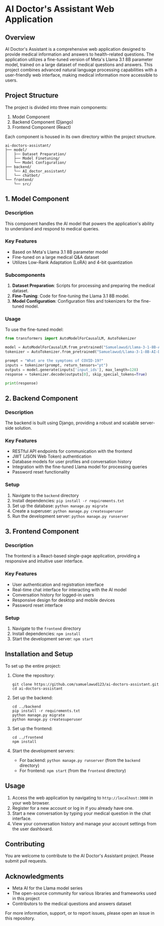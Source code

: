 # AI Doctor's Assistant Web Application

## Overview

AI Doctor's Assistant is a comprehensive web application designed to provide medical information and answers to health-related questions. The application utilizes a fine-tuned version of Meta's Llama 3.1 8B parameter model, trained on a large dataset of medical questions and answers. This project combines advanced natural language processing capabilities with a user-friendly web interface, making medical information more accessible to users.

## Project Structure

The project is divided into three main components:

1. Model Component
2. Backend Component (Django)
3. Frontend Component (React)

Each component is housed in its own directory within the project structure.

```
ai-doctors-assistant/
├── model/
│   ├── Dataset Preparation/
│   ├── Model Finetuning/
│   └── Model Configuration/
├── backend/
│   └── AI_doctor_assistant/
│   └── chatbot/
└── frontend/
    └── src/
```

## 1. Model Component

### Description

This component handles the AI model that powers the application's ability to understand and respond to medical queries.

### Key Features

- Based on Meta's Llama 3.1 8B parameter model
- Fine-tuned on a large medical Q&A dataset
- Utilizes Low-Rank Adaptation (LoRA) and 4-bit quantization

### Subcomponents

1. **Dataset Preparation**: Scripts for processing and preparing the medical dataset.
2. **Fine-Tuning**: Code for fine-tuning the Llama 3.1 8B model.
3. **Model Configuration**: Configuration files and tokenizers for the fine-tuned model.

### Usage

To use the fine-tuned model:

```python
from transformers import AutoModelForCausalLM, AutoTokenizer

model = AutoModelForCausalLM.from_pretrained("Samuelawud/Llama-3-1-8B-AI-Doctors-Assistant")
tokenizer = AutoTokenizer.from_pretrained("Samuelawud/Llama-3-1-8B-AI-Doctors-Assistant")

prompt = "What are the symptoms of COVID-19?"
inputs = tokenizer(prompt, return_tensors="pt")
outputs = model.generate(inputs['input_ids'], max_length=128)
response = tokenizer.decode(outputs[0], skip_special_tokens=True)

print(response)
```

## 2. Backend Component

### Description

The backend is built using Django, providing a robust and scalable server-side solution.

### Key Features

- RESTful API endpoints for communication with the frontend
- JWT (JSON Web Token) authentication
- Database models for user profiles and conversation history
- Integration with the fine-tuned Llama model for processing queries
- Password reset functionality

### Setup

1. Navigate to the `backend` directory
2. Install dependencies: `pip install -r requirements.txt`
3. Set up the database: `python manage.py migrate`
4. Create a superuser: `python manage.py createsuperuser`
5. Run the development server: `python manage.py runserver`

## 3. Frontend Component

### Description

The frontend is a React-based single-page application, providing a responsive and intuitive user interface.

### Key Features

- User authentication and registration interface
- Real-time chat interface for interacting with the AI model
- Conversation history for logged-in users
- Responsive design for desktop and mobile devices
- Password reset interface

### Setup

1. Navigate to the `frontend` directory
2. Install dependencies: `npm install`
3. Start the development server: `npm start`

## Installation and Setup

To set up the entire project:

1. Clone the repository:
   ```
   git clone https://github.com/samuelawud123/ai-doctors-assistant.git
   cd ai-doctors-assistant
   ```

2. Set up the backend:
   ```
   cd ../backend
   pip install -r requirements.txt
   python manage.py migrate
   python manage.py createsuperuser
   ```

3. Set up the frontend:
   ```
   cd ../frontend
   npm install
   ```

4. Start the development servers:
   - For backend: `python manage.py runserver` (from the `backend` directory)
   - For frontend: `npm start` (from the `frontend` directory)

## Usage

1. Access the web application by navigating to `http://localhost:3000` in your web browser.
2. Register for a new account or log in if you already have one.
3. Start a new conversation by typing your medical question in the chat interface.
4. View your conversation history and manage your account settings from the user dashboard.

## Contributing

You are welcome to contribute to the AI Doctor's Assistant project. Please submit pull requests.

## Acknowledgments

- Meta AI for the Llama model series
- The open-source community for various libraries and frameworks used in this project
- Contributors to the medical questions and answers dataset

For more information, support, or to report issues, please open an issue in this repository.
